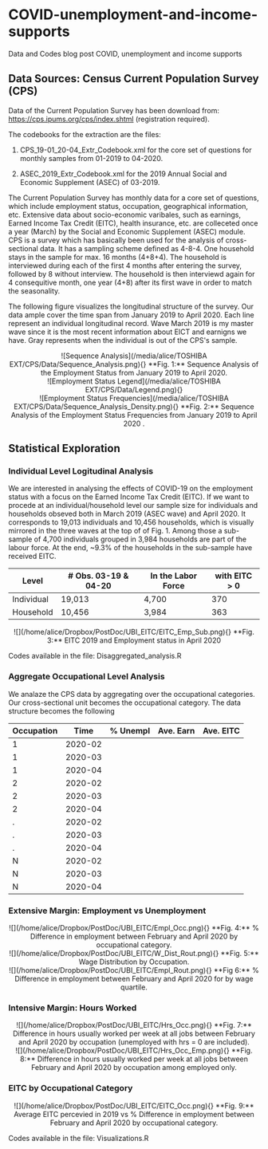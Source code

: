 # COVID-unemployment-and-income-supports
Data and Codes blog post COVID, unemployment and income supports


## Data Sources: Census Current Population Survey (CPS)

Data of the Current Population Survey has been download from: https://cps.ipums.org/cps/index.shtml (registration required).

The codebooks for the extraction are the files:

1. CPS_19-01_20-04_Extr_Codebook.xml for the core set of questions for monthly samples from 01-2019 to 04-2020.

2. ASEC_2019_Extr_Codebook.xml for the 2019 Annual Social and Economic Supplement (ASEC) of 03-2019.

The Current Population Survey has monthly data for a core set of questions, which include employment status, occupation, geographical information, etc. Extensive data about socio-economic varibales, such as earnings, Earned Income Tax Credit (EITC), health insurance, etc. are colleceted once a year (March) by the Social and Economic Supplement (ASEC) module.
CPS is a survey which has basically been used for the analysis of cross-sectional data. It has a sampling scheme defined as 4-8-4. One household stays in the sample for max. 16 months (4+8+4). The household is interviewed during each of the first 4 months after entering the survey, followed by 8 without interview. The household is then interviewd again for 4 consequitive month, one year (4+8) after its first wave in order to match the seasonality.

The following figure visualizes the longitudinal structure of the survey. Our data ample cover the time span from January 2019 to April 2020. Each line represent an individual longitudinal record. Wave March 2019 is my master wave since it is the most recent information about EICT and earnigns we have. Gray represents when the individual is out of the CPS's sample.

<center>
![Sequence Analysis](/media/alice/TOSHIBA EXT/CPS/Data/Sequence_Analysis.png){}
**Fig. 1:** Sequence Analysis of the Employment Status from January 2019 to April 2020.
</center>

<center>
![Employment Status Legend](/media/alice/TOSHIBA EXT/CPS/Data/Legend.png){}
</center>

<center>
![Employment Status Frequencies](/media/alice/TOSHIBA EXT/CPS/Data/Sequence_Analysis_Density.png){}
**Fig. 2:** Sequence Analysis of the Employment Status Frequencies from January 2019 to April 2020 .
</center>


## Statistical Exploration

### Individual Level Logitudinal Analysis

We are interested in analysing the effects of COVID-19 on the employment status with a focus on the Earned Income Tax Credit (EITC). If we want to procede at an individual/household level our sample size for individuals and households obseved both in March 2019 (ASEC wave) and April 2020. It corresponds to 19,013 individuals and 10,456 households, which is visually mirrored in the three waves at the top of of Fig. 1. Among those a sub-sample of 4,700 individuals grouped in 3,984 households are part of the labour force. At the end, ~9.3% of the households in the sub-sample have received EITC.

|   Level    | # Obs. 03-19 & 04-20 | In the Labor Force | with EITC > 0 |
|------------|----------------------|--------------------|---------------|
| Individual |        19,013        |        4,700       |       370     |         
| Household  |        10,456        |        3,984       |       363     |

<center>
![](/home/alice/Dropbox/PostDoc/UBI_EITC/EITC_Emp_Sub.png){}
**Fig. 3:** EITC 2019 and Employment status in April 2020
</center>

Codes available in the file: Disaggregated_analysis.R

### Aggregate Occupational Level Analysis

We analaze the CPS data by aggregating over the occupational categories. Our cross-sectional unit becomes the occupational category. The data structure becomes the following


| Occupation |   Time  | % Unempl | Ave. Earn | Ave. EITC | 
|------------|---------|--------- |-----------|-----------|
|      1     | 2020-02 |          |           |           |
|      1     | 2020-03 |          |           |           |
|      1     | 2020-04 |          |           |           |
|      2     | 2020-02 |          |           |           |
|      2     | 2020-03 |          |           |           |
|      2     | 2020-04 |          |           |           |
|      .     | 2020-02 |          |           |           |
|      .     | 2020-03 |          |           |           |
|      .     | 2020-04 |          |           |           |
|      N     | 2020-02 |          |           |           |
|      N     | 2020-03 |          |           |           |
|      N     | 2020-04 |          |           |           |


### Extensive Margin: Employment vs Unemployment
<center>
![](/home/alice/Dropbox/PostDoc/UBI_EITC/Empl_Occ.png){}
**Fig. 4:** % Difference in employment between February and April 2020 by occupational category.
</center>

<center>
![](/home/alice/Dropbox/PostDoc/UBI_EITC/W_Dist_Rout.png){}
**Fig. 5:** Wage Distribution by Occupation.
</center>

<center>
![](/home/alice/Dropbox/PostDoc/UBI_EITC/Empl_Rout.png){}
**Fig 6:** % Difference in employment between February and April 2020 for by wage quartile. 
</center>

### Intensive Margin: Hours Worked

<center>
![](/home/alice/Dropbox/PostDoc/UBI_EITC/Hrs_Occ.png){}
**Fig. 7:** Difference in hours usually worked per week at all jobs between February and April 2020 by occupation (unemployed with hrs = 0 are included).
</center>

<center>
![](/home/alice/Dropbox/PostDoc/UBI_EITC/Hrs_Occ_Emp.png){}
**Fig. 8:** Difference in hours usually worked per week at all jobs between February and April 2020 by occupation among employed only.
</center>

### EITC by Occupational Category

<center>
![](/home/alice/Dropbox/PostDoc/UBI_EITC/EITC_Occ.png){}
**Fig. 9:** Average EITC percevied in 2019 vs % Difference in employment between February and April 2020 by occupational category.
</center>

Codes available in the file: Visualizations.R

  


